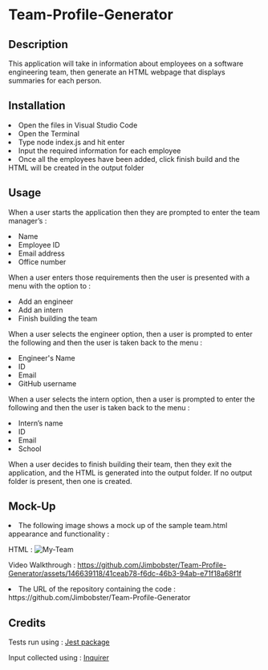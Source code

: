 # Team-Profile-Generator

## Description
This application will take in information about employees on a software engineering team, then generate an HTML webpage that displays summaries for each person.

## Installation

<li>Open the files in Visual Studio Code
<li>Open the Terminal
<li>Type node index.js and hit enter
<li> Input the required information for each employee
<li> Once all the employees have been added, click finish build and the HTML will be created in the output folder

## Usage
When a user starts the application then they are prompted to enter the team manager’s :
<li>Name
<li>Employee ID
<li>Email address
<li>Office number

When a user enters those requirements then the user is presented with a menu with the option to :
<li>Add an engineer
<li>Add an intern
<li>Finish building the team

When a user selects the engineer option, then a user is prompted to enter the following and then the user is taken back to the menu :
<li>Engineer's Name
<li>ID
<li>Email
<li>GitHub username

When a user selects the intern option, then a user is prompted to enter the following and then the user is taken back to the menu :
<li>Intern’s name
<li>ID
<li>Email
<li>School

When a user decides to finish building their team, then they exit the application, and the HTML is generated into the output folder. If no output folder is present, then one is created.

## Mock-Up
<li>The following image shows a mock up of the sample team.html appearance and functionality : 

HTML : ![My-Team](https://github.com/Jimbobster/Team-Profile-Generator/assets/146639118/f1beaec7-dfea-4663-83b6-d94a7625850c)

Video Walkthrough : https://github.com/Jimbobster/Team-Profile-Generator/assets/146639118/41ceab78-f6dc-46b3-94ab-e71f18a68f1f

<li>The URL of the repository containing the code : https://github.com/Jimbobster/Team-Profile-Generator

## Credits
Tests run using : [Jest package](https://www.npmjs.com/package/jest)

Input collected using : [Inquirer](https://www.npmjs.com/package/inquirer)

